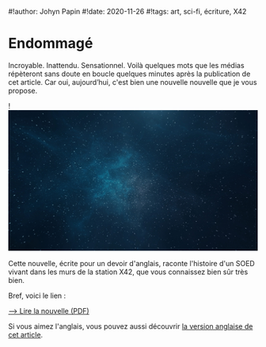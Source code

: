 #!author: Johyn Papin
#!date: 2020-11-26
#!tags: art, sci-fi, écriture, X42

# Endommagé

Incroyable. Inattendu. Sensationnel. Voilà quelques mots que les médias répèteront sans doute en boucle quelques minutes après la publication de cet article. Car oui, aujourd’hui, c'est bien une nouvelle nouvelle que je vous propose.

!![Nébuleuse](/media/img/2020/nebula.jpg)

Cette nouvelle, écrite pour un devoir d'anglais, raconte l'histoire d'un SOED vivant dans les murs de la station X42, que vous connaissez bien sûr très bien.

Bref, voici le lien :

[—> Lire la nouvelle (PDF)](/media/files/endommage.pdf)

Si vous aimez l'anglais, vous pouvez aussi découvrir [la version anglaise de cet article](/en/blog/2020/damaged.html).
